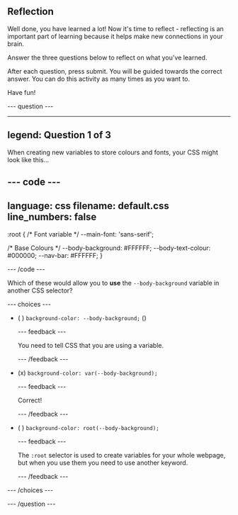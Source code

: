 ## Reflection

Well done, you have learned a lot! Now it's time to reflect - reflecting is an important part of learning because it helps make new connections in your brain.

Answer the three questions below to reflect on what you've learned.

After each question, press submit. You will be guided towards the correct answer. You can do this activity as many times as you want to.

Have fun!

--- question ---

---
legend: Question 1 of 3
---

When creating new variables to store colours and fonts, your CSS might look like this...

--- code ---
---
language: css
filename: default.css
line_numbers: false
---

:root {
  /* Font variable */
  --main-font: 'sans-serif';
  
  /* Base Colours */
  --body-background: #FFFFFF;
  --body-text-colour: #000000;
  --nav-bar: #FFFFFF;
}

--- /code ---

Which of these would allow you to **use** the `--body-background` variable in another CSS selector?

--- choices ---

- ( ) `background-color: --body-background;` ()

  --- feedback ---

  You need to tell CSS that you are using a variable.

  --- /feedback ---

- (x) `background-color: var(--body-background);`

  --- feedback ---

  Correct!

  --- /feedback ---

- ( ) `background-color: root(--body-background);` 

  --- feedback ---

  The `:root` selector is used to create variables for your whole webpage, but when you use them you need to use another keyword.

  --- /feedback ---

--- /choices ---

--- /question ---
